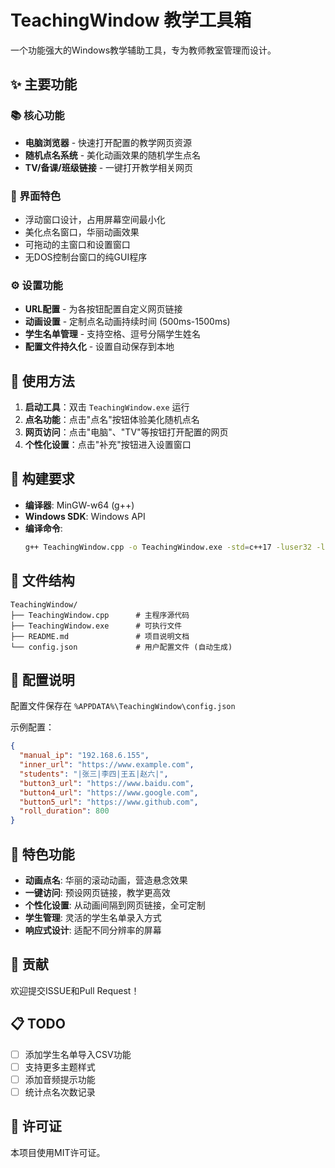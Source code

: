 # TeachingWindow 教学工具箱

一个功能强大的Windows教学辅助工具，专为教师教室管理而设计。

## ✨ 主要功能

### 📚 核心功能
- **电脑浏览器** - 快速打开配置的教学网页资源
- **随机点名系统** - 美化动画效果的随机学生点名
- **TV/备课/班级链接** - 一键打开教学相关网页

### 🎨 界面特色
- 浮动窗口设计，占用屏幕空间最小化
- 美化点名窗口，华丽动画效果
- 可拖动的主窗口和设置窗口
- 无DOS控制台窗口的纯GUI程序

### ⚙️ 设置功能
- **URL配置** - 为各按钮配置自定义网页链接
- **动画设置** - 定制点名动画持续时间 (500ms-1500ms)
- **学生名单管理** - 支持空格、逗号分隔学生姓名
- **配置文件持久化** - 设置自动保存到本地

## 🚀 使用方法

1. **启动工具**：双击 `TeachingWindow.exe` 运行
2. **点名功能**：点击"点名"按钮体验美化随机点名
3. **网页访问**：点击"电脑"、"TV"等按钮打开配置的网页
4. **个性化设置**：点击"补充"按钮进入设置窗口

## 🔧 构建要求

- **编译器**: MinGW-w64 (g++)
- **Windows SDK**: Windows API
- **编译命令**:
  ```bash
  g++ TeachingWindow.cpp -o TeachingWindow.exe -std=c++17 -luser32 -lgdi32 -lshell32 -mwindows
  ```

## 📁 文件结构

```
TeachingWindow/
├── TeachingWindow.cpp      # 主程序源代码
├── TeachingWindow.exe      # 可执行文件
├── README.md               # 项目说明文档
└── config.json             # 用户配置文件 (自动生成)
```

## 💾 配置说明

配置文件保存在 `%APPDATA%\TeachingWindow\config.json`

示例配置：
```json
{
  "manual_ip": "192.168.6.155",
  "inner_url": "https://www.example.com",
  "students": "|张三|李四|王五|赵六|",
  "button3_url": "https://www.baidu.com",
  "button4_url": "https://www.google.com",
  "button5_url": "https://www.github.com",
  "roll_duration": 800
}
```

## 🎯 特色功能

- **动画点名**: 华丽的滚动动画，营造悬念效果
- **一键访问**: 预设网页链接，教学更高效
- **个性化设置**: 从动画间隔到网页链接，全可定制
- **学生管理**: 灵活的学生名单录入方式
- **响应式设计**: 适配不同分辨率的屏幕

## 🤝 贡献

欢迎提交ISSUE和Pull Request！

## 📋 TODO

- [ ] 添加学生名单导入CSV功能
- [ ] 支持更多主题样式
- [ ] 添加音频提示功能
- [ ] 统计点名次数记录

## 📄 许可证

本项目使用MIT许可证。
